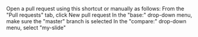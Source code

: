 Open a pull request using this shortcut or manually as follows:
From the "Pull requests" tab, click New pull request
In the "base:" drop-down menu, make sure the "master" branch is selected
In the "compare:" drop-down menu, select "my-slide"
